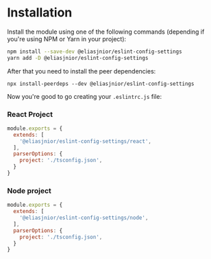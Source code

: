 # Installation

Install the module using one of the following commands (depending if you're using NPM or Yarn in your project):

```bash
npm install --save-dev @eliasjnior/eslint-config-settings
yarn add -D @eliasjnior/eslint-config-settings
```

After that you need to install the peer dependencies:

```
npx install-peerdeps --dev @eliasjnior/eslint-config-settings
```

Now you're good to go creating your `.eslintrc.js` file:

### React Project

```js
module.exports = {
  extends: [
    '@eliasjnior/eslint-config-settings/react',
  ],
  parserOptions: {
    project: './tsconfig.json',
  }
}
```

### Node project

```js
module.exports = {
  extends: [
    '@eliasjnior/eslint-config-settings/node',
  ],
  parserOptions: {
    project: './tsconfig.json',
  }
}
```